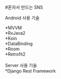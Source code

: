 #혼자서 만드는 SNS

Android 사용 기술

*MVVM<br>
*RxJava2<br>
*Koin<br>
*DataBinding<br>
*Room<br>
*Retrofit2<br>
<br>
Server 사용 기술
<br>
*Django Rest Framework

